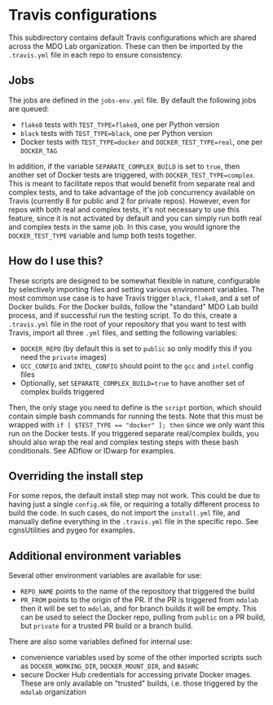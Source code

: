 # Travis configurations
This subdirectory contains default Travis configurations which are shared across the MDO Lab organization.
These can then be imported by the `.travis.yml` file in each repo to ensure consistency.

## Jobs
The jobs are defined in the `jobs-env.yml` file.
By default the following jobs are queued:
- `flake8` tests with `TEST_TYPE=flake8`, one per Python version
- `black` tests with `TEST_TYPE=black`, one per Python version
- Docker tests with `TEST_TYPE=docker` and `DOCKER_TEST_TYPE=real`, one per `DOCKER_TAG`

In addition, if the variable `SEPARATE_COMPLEX_BUILD` is set to `true`, then another set of Docker tests are triggered, with `DOCKER_TEST_TYPE=complex`.
This is meant to facilitate repos that would benefit from separate real and complex tests, and to take advantage of the job concurrency available on Travis (currently 8 for public and 2 for private repos).
However, even for repos with both real and complex tests, it's not necessary to use this feature, since it is not activated by default and you can simply run both real and complex tests in the same job.
In this case, you would ignore the `DOCKER_TEST_TYPE` variable and lump both tests together.

## How do I use this?
These scripts are designed to be somewhat flexible in nature, configurable by selectively importing files and setting various environment variables.
The most common use case is to have Travis trigger `black`, `flake8`, and a set of Docker builds.
For the Docker builds, follow the "standard" MDO Lab build process, and if successful run the testing script.
To do this, create a `.travis.yml` file in the root of your repository that you want to test with Travis, import all three `.yml` files, and setting the following variables:
- `DOCKER_REPO` (by default this is set to `public` so only modify this if you need the `private` images)
- `GCC_CONFIG` and `INTEL_CONFIG` should point to the `gcc` and `intel` config files
- Optionally, set `SEPARATE_COMPLEX_BUILD=true` to have another set of complex builds triggered

Then, the only stage you need to define is the `script` portion, which should contain simple bash commands for running the tests.
Note that this must be wrapped with `if [ $TEST_TYPE == "docker" ]; then` since we only want this run on the Docker tests.
If you triggered separate real/complex builds, you should also wrap the real and complex testing steps with these bash conditionals.
See ADflow or IDwarp for examples.

## Overriding the install step
For some repos, the default install step may not work.
This could be due to having just a single `config.mk` file, or requiring a totally different process to build the code.
In such cases, do not import the `install.yml` file, and manually define everything in the `.travis.yml` file in the specific repo.
See cgnsUtilities and pygeo for examples.

## Additional environment variables
Several other environment variables are available for use:
- `REPO_NAME` points to the name of the repository that triggered the build
- `PR_FROM` points to the origin of the PR. If the PR is triggered from `mdolab` then it will be set to `mdolab`, and for branch builds it will be empty.
This can be used to select the Docker repo, pulling from `public` on a PR build, but `private` for a trusted PR build or a branch build.

There are also some variables defined for internal use:
- convenience variables used by some of the other imported scripts such as `DOCKER_WORKING_DIR`, `DOCKER_MOUNT_DIR`, and `BASHRC`
- secure Docker Hub credentials for accessing private Docker images. These are only available on "trusted" builds, i.e. those triggered by the `mdolab` organization
